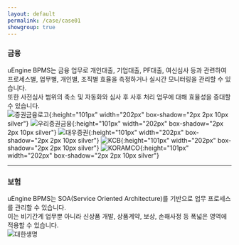 ```yaml
---
layout: default
permalink: /case/case01
showgroup: true
---
```


### 금융  
uEngine BPMS는 금융 업무로 개인대출, 기업대출, PF대출, 여신심사 등과 관련하여 프로세스별, 업무별, 개인별, 조직별 효율을 측정하거나 실시간 모니터링을 관리할 수 있습니다.  
또한 사전심사 범위의 축소 및 자동화와 심사 후 사후 처리 업무에 대해 효율성을 증대할 수 있습니다.  
![증권금융로고](http://kmug.co.kr/board/data/logo/%B1%DD%C0%B6.jpg){:height="101px" width="202px" box-shadow="2px 2px 10px silver"}
![우리증권금융](http://www.woorifis.com/resources/images/front/contents_kor/co01_ci.jpg){:height="101px" width="202px" box-shadow="2px 2px 10px silver"}
![대우증권](http://cfile7.uf.tistory.com/image/136BB448509BB66D2BC590){:height="101px" width="202px" box-shadow="2px 2px 10px silver"}
![KCB](http://www.realtimetech.co.kr/wp-content/uploads/2015/05/kcb.png){:height="101px" width="202px" box-shadow="2px 2px 10px silver"}
![KORAMCO](http://img.yonhapnews.co.kr/etc/inner/KR/2016/07/13/AKR20160713169000008_01_i.jpg){:height="101px" width="202px" box-shadow="2px 2px 10px silver"}  

- - -    


  ### 보험  
uEngine BPMS는 SOA(Service Oriented Architecture)를 기반으로 업무 프로세스를 관리할 수 있습니다.  
이는 비기간계 업무뿐 아니라 신상품 개발, 상품계약, 보상, 손해사정 등 폭넓은 영역에 적용할 수 있습니다.  
![대한생명](http://l.incru.it/2008/12/%EB%8C%80%ED%95%9C%EC%83%9D%EB%AA%85(%EA%B0%80%EB%A1%9C).jpg)
